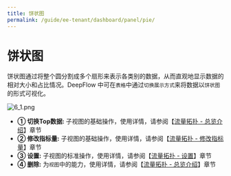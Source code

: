 ```yaml
---
title: 饼状图
permalink: /guide/ee-tenant/dashboard/panel/pie/
---
```


# 饼状图

饼状图通过将整个圆分割成多个扇形来表示各类别的数据，从而直观地显示数据的相对大小和占比情况。DeepFlow 中可在`表格`中通过`切换展示方式`来将数据以`饼状图`的形式可视化。

![6_1.png](https://yunshan-guangzhou.oss-cn-beijing.aliyuncs.com/pub/pic/202309196509754fce717.png)

- **① 切换Top数据:** 子视图的基础操作，使用详情，请参阅【[流量拓扑 - 总览介绍](./topology/)】章节
- **② 修改指标量:** 子视图的基础操作，使用详情，请参阅【[流量拓扑 - 修改指标量](./topology/)】章节
- **③ 设置:** 子视图的标准操作，使用详情，请参阅【[流量拓扑 - 设置](./topology/)】章节
- **④ 删除:** 为`视图`中的能力，使用详情，请参阅【[流量拓扑 - 总览介绍](./topology/)】章节
  